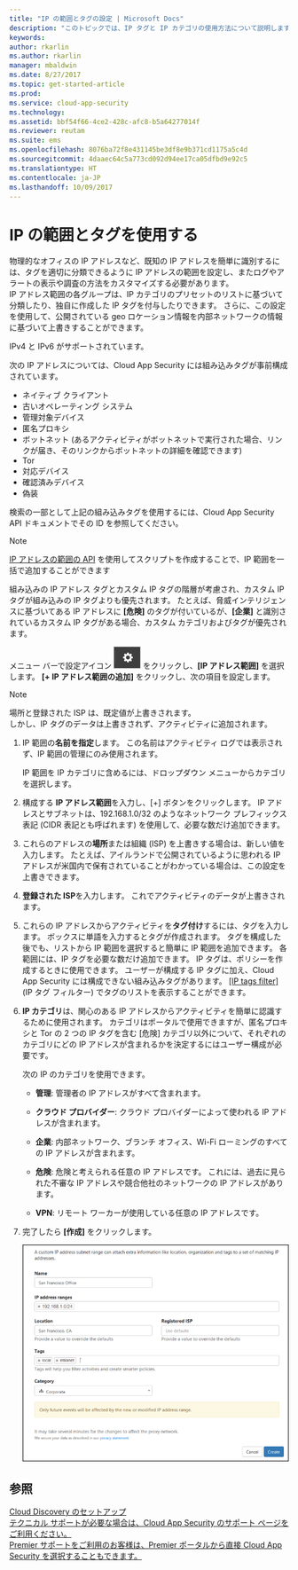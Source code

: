 ```yaml
---
title: "IP の範囲とタグの設定 | Microsoft Docs"
description: "このトピックでは、IP タグと IP カテゴリの使用方法について説明します。"
keywords: 
author: rkarlin
ms.author: rkarlin
manager: mbaldwin
ms.date: 8/27/2017
ms.topic: get-started-article
ms.prod: 
ms.service: cloud-app-security
ms.technology: 
ms.assetid: bbf54f66-4ce2-428c-afc8-b5a64277014f
ms.reviewer: reutam
ms.suite: ems
ms.openlocfilehash: 8076ba72f8e431145be3df8e9b371cd1175a5c4d
ms.sourcegitcommit: 4daaec64c5a773cd092d94ee17ca05dfbd9e92c5
ms.translationtype: HT
ms.contentlocale: ja-JP
ms.lasthandoff: 10/09/2017
---
```

#  <a name="IPtagsandRanges"></a> IP の範囲とタグを使用する

物理的なオフィスの IP アドレスなど、既知の IP アドレスを簡単に識別するには、タグを適切に分類できるように IP アドレスの範囲を設定し、またログやアラートの表示や調査の方法をカスタマイズする必要があります。   
IP アドレス範囲の各グループは、IP カテゴリのプリセットのリストに基づいて分類したり、独自に作成した IP タグを付与したりできます。 さらに、この設定を使用して、公開されている geo ロケーション情報を内部ネットワークの情報に基づいて上書きすることができます。  
  
IPv4 と IPv6 がサポートされています。  
  
次の IP アドレスについては、Cloud App Security には組み込みタグが事前構成されています。 
- ネイティブ クライアント
- 古いオペレーティング システム
- 管理対象デバイス
- 匿名プロキシ
- ボットネット (あるアクティビティがボットネットで実行された場合、リンクが届き、そのリンクからボットネットの詳細を確認できます)
- Tor
- 対応デバイス
- 確認済みデバイス
- 偽装

検索の一部として上記の組み込みタグを使用するには、Cloud App Security API ドキュメントでその ID を参照してください。 

> [!NOTE]
> [IP アドレスの範囲の API](https://portal.cloudappsecurity.com/api-docs/) を使用してスクリプトを作成することで、IP 範囲を一括で追加することができます


組み込みの IP アドレス タグとカスタム IP タグの階層が考慮され、カスタム IP タグが組み込みの IP タグよりも優先されます。 たとえば、脅威インテリジェンスに基づいてある IP アドレスに **[危険]** のタグが付いているが、**[企業]** と識別されているカスタム IP タグがある場合、カスタム カテゴリおよびタグが優先されます。

メニュー バーで設定アイコン ![設定アイコン](./media/settings-icon.png "設定アイコン") をクリックし、**[IP アドレス範囲]** を選択します。 **[+ IP アドレス範囲の追加]** をクリックし、次の項目を設定します。  
  
> [!NOTE]  
>  場所と登録された ISP は、既定値が上書きされます。   
> しかし、IP タグのデータは上書きされず、アクティビティに追加されます。  
  
1.  IP 範囲の**名前を指定**します。 この名前はアクティビティ ログでは表示されず、IP 範囲の管理にのみ使用されます。  
  
     IP 範囲を IP カテゴリに含めるには、ドロップダウン メニューからカテゴリを選択します。  
  
2.  構成する **IP アドレス範囲**を入力し、[+] ボタンをクリックします。 IP アドレスとサブネットは、192.168.1.0/32 のようなネットワーク プレフィックス表記 (CIDR 表記とも呼ばれます) を使用して、必要な数だけ追加できます。  
  
3.  これらのアドレスの**場所**または組織 (ISP) を上書きする場合は、新しい値を入力します。 たとえば、アイルランドで公開されているように思われる IP アドレスが米国内で保有されていることがわかっている場合は、この設定を上書きできます。  
  
4.  **登録された ISP**を入力します。 これでアクティビティのデータが上書きされます。  
  
5.  これらの IP アドレスからアクティビティを**タグ付け**するには、タグを入力します。 ボックスに単語を入力するとタグが作成されます。 タグを構成した後でも、リストから IP 範囲を選択すると簡単に IP 範囲を追加できます。 各範囲には、IP タグを必要な数だけ追加できます。 IP タグは、ポリシーを作成するときに使用できます。  ユーザーが構成する IP タグに加え、Cloud App Security には構成できない組み込みタグがあります。 [[IP tags filter]](activity-filters.md) (IP タグ フィルター) でタグのリストを表示することができます。  
  
6.  **IP カテゴリ**は、関心のある IP アドレスからアクティビティを簡単に認識するために使用されます。 カテゴリはポータルで使用できますが、匿名プロキシと Tor の 2 つの IP タグを含む [危険] カテゴリ以外について、それぞれのカテゴリにどの IP アドレスが含まれるかを決定するにはユーザー構成が必要です。  
  
     次の IP のカテゴリを使用できます。  
  
    -   **管理**: 管理者の IP アドレスがすべて含まれます。  
  
    -  **クラウド プロバイダー**: クラウド プロバイダーによって使われる IP アドレスが含まれます。
  
    -   **企業**: 内部ネットワーク、ブランチ オフィス、Wi-Fi ローミングのすべての IP アドレスが含まれます。  
  
    -   **危険**: 危険と考えられる任意の IP アドレスです。 これには、過去に見られた不審な IP アドレスや競合他社のネットワークの IP アドレスがあります。  
  
    -   **VPN**: リモート ワーカーが使用している任意の IP アドレスです。  
 

7.  完了したら **[作成]** をクリックします。  
  
     ![新しい IP アドレス範囲](./media/newipaddress-range.png "新しい IP アドレス範囲")  
  
  
    
## <a name="see-also"></a>参照  
[Cloud Discovery のセットアップ](set-up-cloud-discovery.md)   
[テクニカル サポートが必要な場合は、Cloud App Security のサポート ページをご利用ください。](http://support.microsoft.com/oas/default.aspx?prid=16031)   
[Premier サポートをご利用のお客様は、Premier ポータルから直接 Cloud App Security を選択することもできます。](https://premier.microsoft.com/)  
  
  